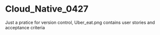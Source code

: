 # Cloud_Native_0427
Just a pratice for version control, Uber_eat.png contains user stories and acceptance criteria
